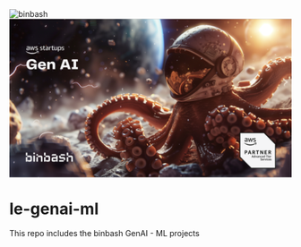 <a href="https://github.com/binbashar">
    <img src="https://raw.githubusercontent.com/binbashar/le-ref-architecture-doc/master/docs/assets/images/logos/binbash-leverage-banner.png" width="1032" align="left" alt="binbash"/>
</a>
<br clear="left"/>

<a href="https://github.com/binbashar">
    <img src="https://raw.githubusercontent.com/binbashar/.github/master/assets/images/binbash-aws-startups-genai.png" width="1032" align="left" alt="binbash-GenAI"/>
</a>
<br clear="left"/>

# le-genai-ml
This repo includes the binbash GenAI - ML projects
